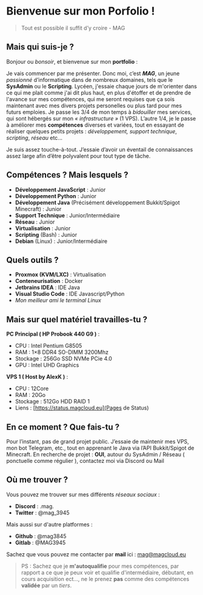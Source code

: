 # Bienvenue sur mon Porfolio !

> Tout est possible il suffit d’y croire - MAG 

## Mais qui suis-je ?

Bonjour ou *bonsoir*, et bienvenue sur mon **portfolio** :

Je vais commencer par me présenter. Donc moi, c’est ***MAG***, un jeune *passionné* d’informatique dans de nombreux domaines, tels que le **SysAdmin** ou le **Scripting**. Lycéen, j'essaie chaque jours de m'orienter dans ce qui me plait comme j'ai dit plus haut, en plus d'étoffer et de prendre de l'avance sur mes compétences, qui me seront requises que ça sois maintenant avec mes divers projets personelles ou plus tard pour mes futurs emploies. 
Je passe les 3/4 de mon temps à *bidouiller* mes services, qui sont hébergés sur mon *« infrastructure »* (1 VPS). L’autre 1/4, je le passe à améliorer mes **compétences** diverses et variées, tout en essayant de réaliser quelques petits projets : *développement, support technique*, *scripting*, *réseau*  etc...

Je suis assez touche-à-tout. J’essaie d’avoir un éventail de connaissances assez large afin d’être polyvalent pour tout type de tâche.

## Compétences ? Mais lesquels ?

- **Développement JavaScript** : Junior
- **Développement Python** : Junior
- **Développement Java** (Précisément développement Bukkit/Spigot Minecraft) : Junior
- **Support Technique** : Junior/Intermédiaire
- **Réseau** : Junior
- **Virtualisation** : Junior
- **Scripting** (Bash) : Junior 
- **Debian** (Linux) : Junior/Intermédiaire

## Quels outils ? 

- **Proxmox (KVM/LXC)** : Virtualisation
- **Conteneurisation**  : Docker
- **Jetbrains IDEA** : IDE Java
- **Visual Studio Code** : IDE Javascript/Python
- *Mon meilleur ami le terminal Linux*

## Mais sur quel matériel travailles-tu ?

**PC Principal ( HP Probook 440 G9 )** :
- CPU : Intel Pentium G8505
- RAM : 1×8 DDR4 SO-DIMM 3200Mhz
- Stockage : 256Go SSD NVMe PCie 4.0
- GPU : Intel UHD Graphics

**VPS 1 ( Host by AlexK )** :
- CPU : 12Core
- RAM : 20Go
- Stockage : 512Go HDD RAID 1
- Liens : [https://status.magcloud.eu](Pages de Status)

## En ce moment ? Que fais-tu ? 

Pour l’instant, pas de grand projet public. J’essaie de maintenir mes VPS, mon bot Telegram, etc., tout en apprenant le Java via l’API Bukkit/Spigot de Minecraft. En recherche de projet : **OUI**, autour du SysAdmin / Réseau ( ponctuelle comme régulier ), contactez moi via Discord ou Mail 

## Où me trouver ?

Vous pouvez me trouver sur mes différents *réseaux sociaux* :
- **Discord** : .mag.
- **Twitter** : @mag_3945

Mais aussi sur d'autre platformes : 

- **Github** : @mag3845
- **Gitlab** : @MAG3945 

Sachez que vous pouvez me contacter par **mail** ici : [mag@magcloud.eu](mailto:mag@magcloud.eu)

> PS : Sachez que je **m'autoqualifie** pour mes compétences, par rapport a ce que je peux voir et qualifie d'intermédiaire, débutant, en cours acquisition ect..., ne le prenez **pas** comme des compétences **validée** par un *tiers*.

